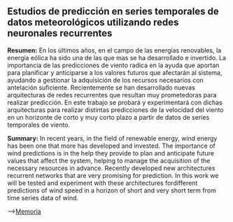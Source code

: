 ## Estudios de predicción en series temporales de datos meteorológicos utilizando redes neuronales recurrentes

**Resumen:** En los últimos años, en el campo de las energías renovables, la energía eólica ha sido una de las que mas se ha desarrollado e invertido. La importancia de las predicciones de viento radica en la ayuda que aportan para planificar y anticiparse a los valores futuros que afectarán al sistema, ayudando a gestionar la adquisición de los recursos necesarios con antelación suficiente. Recientemente se han desarrollado nuevas arquitecturas de redes recurrentes que resultan muy prometedoras para realizar predicción. En este trabajo se probará y experimentará con dichas arquitecturas para realizar distintas predicciones de la velocidad del viento en un horizonte de corto y muy corto plazo a partir de datos de series temporales de viento.

**Summary:** In recent years, in the field of renewable energy, wind energy has been one that more has developed and invested. The importance of wind predictions is in the help they provide to plan and anticipate future values that affect the system, helping to manage the acquisition of the necessary resources in advance. Recently developed new architectures recurrent networks that are very promising for prediction. In this work we will be tested and experiment with these architectures fordifferent predictions of wind speed in a horizon of short and very short term from time series data of wind.

-->[Memoria](https://github.com/BesayMontesdeoca/Implementation_LSTM_and_FeedForward_NeuralNetwork_TensorFlow/blob/master/BesayMontesdeocaTFG.pdf)
